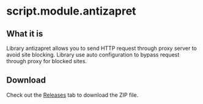 script.module.antizapret
========================

What it is
----------
Library antizapret allows you to send HTTP request through proxy server to avoid site blocking. Library use auto configuration to bypass request through proxy for blocked sites.

Download
--------
Check out the [Releases](https://github.com/afedchin/antizapret/releases) tab to download the ZIP file.

